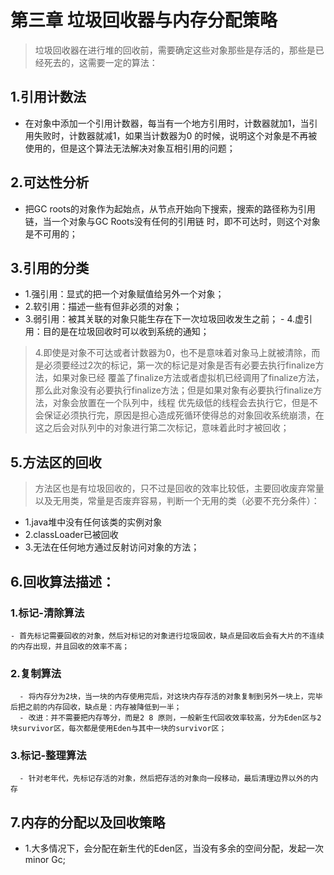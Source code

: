 # 第三章  垃圾回收器与内存分配策略
> 垃圾回收器在进行堆的回收前，需要确定这些对象那些是存活的，那些是已经死去的，这需要一定的算法：
   
## 1.引用计数法
   - 在对象中添加一个引用计数器，每当有一个地方引用时，计数器就加1，当引用失败时，计数器就减1，如果当计数器为0
的时候，说明这个对象是不再被使用的，但是这个算法无法解决对象互相引用的问题；
## 2.可达性分析
   - 把GC roots的对象作为起始点，从节点开始向下搜索，搜索的路径称为引用链，当一个对象与GC Roots没有任何的引用链
时，即不可达时，则这个对象是不可用的；
## 3.引用的分类
   - 1.强引用：显式的把一个对象赋值给另外一个对象；
   - 2.软引用：描述一些有但非必须的对象；
   -  3.弱引用：被其关联的对象只能生存在下一次垃圾回收发生之前；
	 - 4.虚引用：目的是在垃圾回收时可以收到系统的通知；
   > 4.即使是对象不可达或者计数器为0，也不是意味着对象马上就被清除，而是必须要经过2次的标记，第一次的标记是对象是否有必要去执行finalize方法，如果对象已经
覆盖了finalize方法或者虚拟机已经调用了finalize方法，那么此对象没有必要执行finalize方法；但是如果对象有必要执行finalize方法，对象会放置在一个队列中，线程
优先级低的线程会去执行它，但是不会保证必须执行完，原因是担心造成死循环使得总的对象回收系统崩溃，在这之后会对队列中的对象进行第二次标记，意味着此时才被回收；
## 5.方法区的回收
  >  方法区也是有垃圾回收的，只不过是回收的效率比较低，主要回收废弃常量以及无用类，常量是否废弃容易，判断一个无用的类（必要不充分条件）：
   - 1.java堆中没有任何该类的实例对象 
   - 2.classLoader已被回收  
   - 3.无法在任何地方通过反射访问对象的方法；
## 6.回收算法描述：
  ### 1.标记-清除算法
    - 首先标记需要回收的对象，然后对标记的对象进行垃圾回收，缺点是回收后会有大片的不连续的内存出现，并且回收的效率不高；
  ### 2.复制算法
	  - 将内存分为2块，当一块的内存使用完后，对这块内存存活的对象复制到另外一块上，完毕后把之前的内存回收，缺点是：内存被降低到一半；
	  - 改进：并不需要把内存等分，而是2 8 原则，一般新生代回收效率较高，分为Eden区与2块survivor区，每次都是使用Eden与其中一块的survivor区；
  ### 3.标记-整理算法
	  - 针对老年代，先标记存活的对象，然后把存活的对象向一段移动，最后清理边界以外的内存
## 7.内存的分配以及回收策略
  - 1.大多情况下，会分配在新生代的Eden区，当没有多余的空间分配，发起一次minor Gc;
	 